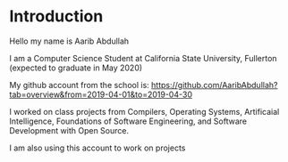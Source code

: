 # Introduction

Hello my name is Aarib Abdullah

I am a Computer Science Student at California State University, Fullerton (expected to graduate in May 2020)

My github account from the school is:
https://github.com/AaribAbdullah?tab=overview&from=2019-04-01&to=2019-04-30

I worked on class projects from Compilers, Operating Systems, Artificaial Intelligence, Foundations of Software Engineering, and Software Development with Open Source.


I am also using this account to work on projects
